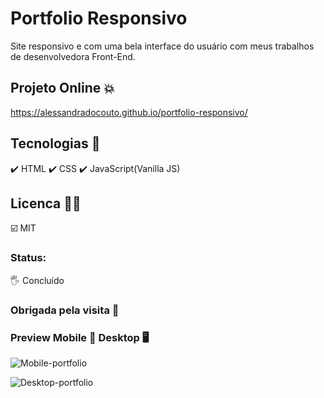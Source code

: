 # Portfolio Responsivo

Site responsivo e com uma bela interface do usuário com meus trabalhos de desenvolvedora Front-End.

## Projeto Online 💥

https://alessandradocouto.github.io/portfolio-responsivo/


## Tecnologias 🥅

✔️ HTML
✔️ CSS
✔️ JavaScript(Vanilla JS)

## Licenca 🏌️‍♀️

☑️ MIT

### Status:

🖐️ Concluído


### Obrigada pela visita 🤙


### Preview Mobile 📱  Desktop 🖥️

![Mobile-portfolio](https://user-images.githubusercontent.com/51713464/132143506-ce0f9597-57ae-4f4a-bb0b-b654fe55d2a1.png)

![Desktop-portfolio](https://user-images.githubusercontent.com/51713464/132143519-6a615fee-6f4b-4128-a9a5-6775b58bb428.jpg)

